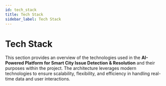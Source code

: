```yaml
---
id: tech_stack
title: Tech Stack
sidebar_label: Tech Stack
---
```


# Tech Stack

This section provides an overview of the technologies used in the **AI-Powered Platform for Smart City Issue Detection & Resolution** and their purposes within the project. The architecture leverages modern technologies to ensure scalability, flexibility, and efficiency in handling real-time data and user interactions.